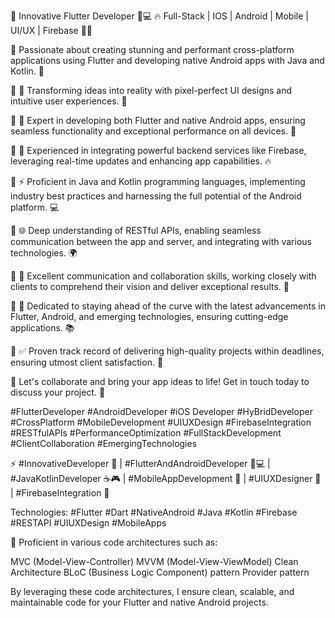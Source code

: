 🚀 Innovative Flutter Developer 📱💻
🔥 Full-Stack | IOS | Android | Mobile | UI/UX | Firebase 🌟✨

🔹 Passionate about creating stunning and performant cross-platform applications using Flutter and developing native Android apps with Java and Kotlin. 💪

🔹 🎯 Transforming ideas into reality with pixel-perfect UI designs and intuitive user experiences. 🎨

🔹 📱 Expert in developing both Flutter and native Android apps, ensuring seamless functionality and exceptional performance on all devices. 📲

🔹 🧩 Experienced in integrating powerful backend services like Firebase, leveraging real-time updates and enhancing app capabilities. 🔥

🔹 ⚡ Proficient in Java and Kotlin programming languages, implementing industry best practices and harnessing the full potential of the Android platform. 💻

🔹 🌐 Deep understanding of RESTful APIs, enabling seamless communication between the app and server, and integrating with various technologies. 🌍

🔹 💬 Excellent communication and collaboration skills, working closely with clients to comprehend their vision and deliver exceptional results. 🤝

🔹 🚀 Dedicated to staying ahead of the curve with the latest advancements in Flutter, Android, and emerging technologies, ensuring cutting-edge applications. 📚

🔹 ✅ Proven track record of delivering high-quality projects within deadlines, ensuring utmost client satisfaction. 💯

💼 Let's collaborate and bring your app ideas to life! Get in touch today to discuss your project. 📩

#FlutterDeveloper #AndroidDeveloper #iOS Developer #HyBridDeveloper #CrossPlatform #MobileDevelopment #UIUXDesign #FirebaseIntegration #RESTfulAPIs #PerformanceOptimization #FullStackDevelopment #ClientCollaboration #EmergingTechnologies

⚡ #InnovativeDeveloper 🚀 | #FlutterAndAndroidDeveloper 📱💻 | #JavaKotlinDeveloper ☕🎮 | #MobileAppDevelopment 📱 | #UIUXDesigner 🎨 | #FirebaseIntegration 🧩

Technologies: #Flutter #Dart #NativeAndroid #Java #Kotlin #Firebase #RESTAPI #UIUXDesign #MobileApps

🔹 Proficient in various code architectures such as:

MVC (Model-View-Controller)
MVVM (Model-View-ViewModel)
Clean Architecture
BLoC (Business Logic Component) pattern
Provider pattern

By leveraging these code architectures, I ensure clean, scalable, and maintainable code for your Flutter and native Android projects.

